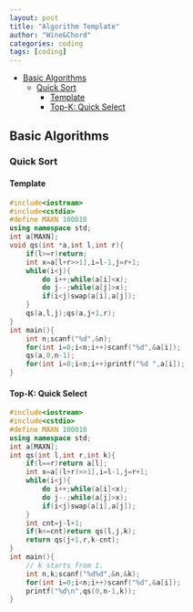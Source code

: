 ```yaml
---
layout: post
title: "Algorithm Template"
author: "Wine&Chord"
categories: coding
tags: [coding]
---
```


- [Basic Algorithms](#basic-algorithms)
  - [Quick Sort](#quick-sort)
    - [Template](#template)
    - [Top-K: Quick Select](#top-k-quick-select)

## Basic Algorithms

### Quick Sort

#### Template

```c++
#include<iostream>
#include<cstdio>
#define MAXN 100010
using namespace std;
int a[MAXN];
void qs(int *a,int l,int r){
    if(l>=r)return;
    int x=a[l+r>>1],i=l-1,j=r+1;
    while(i<j){
        do i++;while(a[i]<x);
        do j--;while(a[j]>x);
        if(i<j)swap(a[i],a[j]);
    }
    qs(a,l,j);qs(a,j+1,r);
}
int main(){
    int n;scanf("%d",&n);
    for(int i=0;i<n;i++)scanf("%d",&a[i]);
    qs(a,0,n-1);
    for(int i=0;i<n;i++)printf("%d ",a[i]);
}
```

#### Top-K: Quick Select

```c++
#include<iostream>
#include<cstdio>
#define MAXN 100010
using namespace std;
int a[MAXN];
int qs(int l,int r,int k){
    if(l==r)return a[l];
    int x=a[(l+r)>>1],i=l-1,j=r+1;
    while(i<j){
        do i++;while(a[i]<x);
        do j--;while(a[j]>x);
        if(i<j)swap(a[i],a[j]);
    }
    int cnt=j-l+1;
    if(k<=cnt)return qs(l,j,k);
    return qs(j+1,r,k-cnt);
}
int main(){
    // k starts from 1.
    int n,k;scanf("%d%d",&n,&k);
    for(int i=0;i<n;i++)scanf("%d",&a[i]);
    printf("%d\n",qs(0,n-1,k));
}
```

<!-- ## Basic Data Structures -->